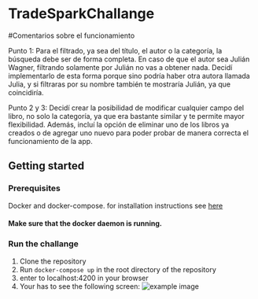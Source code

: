 # TradeSparkChallange

#Comentarios sobre el funcionamiento

Punto 1: Para el filtrado, ya sea del título, el autor o la categoría, la búsqueda debe ser de forma completa. En caso de que el autor sea Julián Wagner, filtrando solamente por Julián no vas a obtener nada. Decidí implementarlo de esta forma porque sino podría haber otra autora llamada Julia, y si filtraras por su nombre también te mostraría Julián, ya que coincidiría.

Punto 2 y 3: Decidí crear la posibilidad de modificar cualquier campo del libro, no solo la categoría, ya que era bastante similar y te permite mayor flexibilidad. Además, incluí la opción de eliminar uno de los libros ya creados o de agregar uno nuevo para poder probar de manera correcta el funcionamiento de la app.



## Getting started

### Prerequisites
Docker and docker-compose. for installation instructions see [here](https://docs.docker.com/install/)

#### Make sure that the docker daemon is running.


### Run the challange
1. Clone the repository
2. Run `docker-compose up` in the root directory of the repository
3. enter to localhost:4200 in your browser
4. Your has to see the following screen:
![example image](images/main_screen.png)

